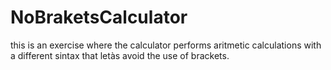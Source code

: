 # NoBraketsCalculator
this is an exercise where the calculator performs aritmetic calculations with a different sintax that letàs avoid the use of brackets.

